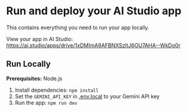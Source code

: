 

# Run and deploy your AI Studio app

This contains everything you need to run your app locally.

View your app in AI Studio: https://ai.studio/apps/drive/1xDMImA9AFBNXSzltJ6OU7AHA--WkDo0r

## Run Locally

**Prerequisites:**  Node.js


1. Install dependencies:
   `npm install`
2. Set the `GEMINI_API_KEY` in [.env.local](.env.local) to your Gemini API key
3. Run the app:
   `npm run dev`
